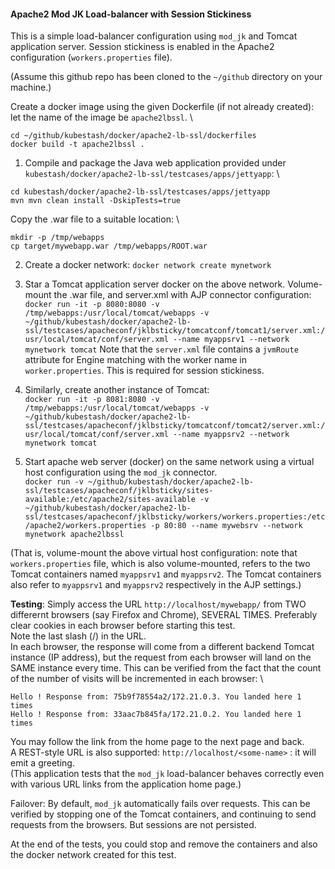 #### Apache2 Mod JK Load-balancer with Session Stickiness
This is a simple load-balancer configuration using `mod_jk` and Tomcat application server. Session stickiness is enabled in the Apache2 configuration (`workers.properties` file).

(Assume this github repo has been cloned to the `~/github` directory on your machine.)

Create a docker image using the given Dockerfile (if not already created): let the name of the image be `apache2lbssl`. \
```
cd ~/github/kubestash/docker/apache2-lb-ssl/dockerfiles
docker build -t apache2lbssl .
```

1. Compile and package the Java web application provided under `kubestash/docker/apache2-lb-ssl/testcases/apps/jettyapp`: \
```
cd kubestash/docker/apache2-lb-ssl/testcases/apps/jettyapp
mvn mvn clean install -DskipTests=true
```
Copy the .war file to a suitable location: \
```
mkdir -p /tmp/webapps
cp target/mywebapp.war /tmp/webapps/ROOT.war
```

2. Create a docker network: `docker network create mynetwork`

3. Star a Tomcat application server docker on the above network. Volume-mount the .war file, and server.xml with AJP connector configuration: \
`docker run -it -p 8080:8080 -v /tmp/webapps:/usr/local/tomcat/webapps -v ~/github/kubestash/docker/apache2-lb-ssl/testcases/apacheconf/jklbsticky/tomcatconf/tomcat1/server.xml:/usr/local/tomcat/conf/server.xml --name myappsrv1 --network mynetwork tomcat`
Note that the `server.xml` file contains a `jvmRoute` attribute for Engine matching with the worker name in `worker.properties`. This is required for session stickiness.

4. Similarly, create another instance of Tomcat: \
`docker run -it -p 8081:8080 -v /tmp/webapps:/usr/local/tomcat/webapps -v ~/github/kubestash/docker/apache2-lb-ssl/testcases/apacheconf/jklbsticky/tomcatconf/tomcat2/server.xml:/usr/local/tomcat/conf/server.xml --name myappsrv2 --network mynetwork tomcat`

5. Start apache web server (docker) on the same network using a virtual host configuration using the `mod_jk` connector. \
`docker run -v ~/github/kubestash/docker/apache2-lb-ssl/testcases/apacheconf/jklbsticky/sites-available:/etc/apache2/sites-available -v ~/github/kubestash/docker/apache2-lb-ssl/testcases/apacheconf/jklbsticky/workers/workers.properties:/etc/apache2/workers.properties -p 80:80 --name mywebsrv --network mynetwork apache2lbssl`

(That is, volume-mount the above virtual host configuration: note that `workers.properties` file, which is also volume-mounted, refers to the two Tomcat containers named `myappsrv1` and `myappsrv2`. The Tomcat containers also refer to `myappsrv1` and `myappsrv2` respectively in the AJP settings.)

**Testing**: Simply access the URL `http://localhost/mywebapp/` from TWO differernt browsers (say Firefox and Chrome), SEVERAL TIMES. Preferably clear cookies in each browser before starting this test. \
Note the last slash (/) in the URL. \
In each browser, the response will come from a different backend Tomcat instance (IP address), but the request from each browser will land on the SAME instance every time. This can be verified from the fact that the count of the number of visits will be incremented in each browser: \
```
Hello ! Response from: 75b9f78554a2/172.21.0.3. You landed here 1 times
Hello ! Response from: 33aac7b845fa/172.21.0.2. You landed here 1 times
```
You may follow the link from the home page to the next page and back. \
A REST-style URL is also supported: `http://localhost/<some-name>` : it will emit a greeting.\
(This application tests that the `mod_jk` load-balancer behaves correctly even with various URL links from the application home page.)

Failover: By default, `mod_jk` automatically fails over requests. This can be verified by stopping one of the Tomcat containers, and continuing to send requests from the browsers. But sessions are not persisted.

At the end of the tests, you could stop and remove the containers and also the docker network created for this test.
